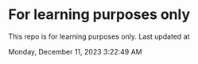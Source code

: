 # For learning purposes only
This repo is for learning purposes only.
Last updated at

Monday, December 11, 2023 3:22:49 AM

